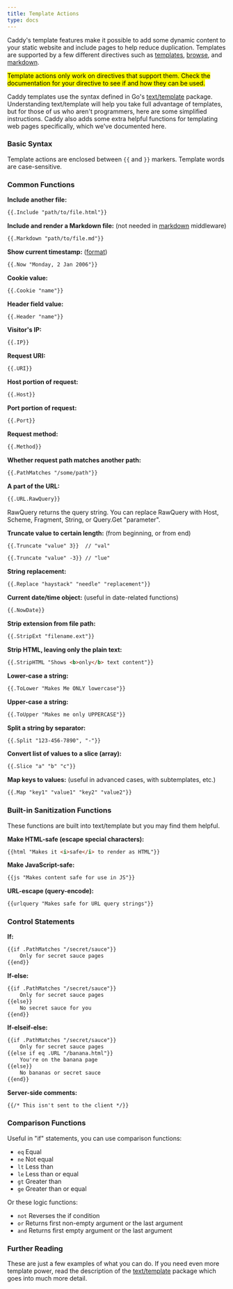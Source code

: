 ```yaml
---
title: Template Actions
type: docs
---
```



Caddy's template features make it possible to add some dynamic content to your static website and include pages to help reduce duplication. Templates are supported by a few different directives such as [templates](/docs/templates), [browse](/docs/browse), and [markdown](/docs/markdown).

<mark class="block">Template actions only work on directives that support them. Check the documentation for your directive to see if and how they can be used.</mark>

Caddy templates use the syntax defined in Go's [text/template](http://golang.org/pkg/text/template/) package. Understanding text/template will help you take full advantage of templates, but for those of us who aren't programmers, here are some simplified instructions. Caddy also adds some extra helpful functions for templating web pages specifically, which we've documented here.

### Basic Syntax

Template actions are enclosed between `{{` and `}}` markers. Template words are case-sensitive.

### Common Functions

**Include another file:**

```html
{{.Include "path/to/file.html"}}
```

**Include and render a Markdown file:** (not needed in [markdown](/docs/markdown) middleware)

```html
{{.Markdown "path/to/file.md"}}
```

**Show current timestamp:** ([format](https://github.com/golang/go/blob/f06795d9b742cf3292a0f254646c23603fc6419b/src/time/format.go#L9-L41))

```html
{{.Now "Monday, 2 Jan 2006"}}
```

**Cookie value:**

```html
{{.Cookie "name"}}
```

**Header field value:**

```html
{{.Header "name"}}
```

**Visitor's IP:**

```html
{{.IP}}
```

**Request URI:**

```html
{{.URI}}
```

**Host portion of request:**

```html
{{.Host}}
```

**Port portion of request:**

```html
{{.Port}}
```

**Request method:**

```html
{{.Method}}
```

**Whether request path matches another path:**

```html
{{.PathMatches "/some/path"}}
```

**A part of the URL:**

```html
{{.URL.RawQuery}}
```

RawQuery returns the query string. You can replace RawQuery with Host, Scheme, Fragment, String, or Query.Get "parameter".

**Truncate value to certain length:** (from beginning, or from end)

```html
{{.Truncate "value" 3}}  // "val"
```
```html
{{.Truncate "value" -3}} // "lue"
```

**String replacement:**

```html
{{.Replace "haystack" "needle" "replacement"}}
```

**Current date/time object:** (useful in date-related functions)

```html
{{.NowDate}}
```

**Strip extension from file path:**

```html
{{.StripExt "filename.ext"}}
```

**Strip HTML, leaving only the plain text:**

```html
{{.StripHTML "Shows <b>only</b> text content"}}
```

**Lower-case a string:**

```html
{{.ToLower "Makes Me ONLY lowercase"}}
```

**Upper-case a string:**

```html
{{.ToUpper "Makes me only UPPERCASE"}}
```

**Split a string by separator:**

```html
{{.Split "123-456-7890", "-"}}
```

**Convert list of values to a slice (array):**

```html
{{.Slice "a" "b" "c"}}
```

**Map keys to values:** (useful in advanced cases, with subtemplates, etc.)

```html
{{.Map "key1" "value1" "key2" "value2"}}
```

### Built-in Sanitization Functions

These functions are built into text/template but you may find them helpful.

**Make HTML-safe (escape special characters):**

```html
{{html "Makes it <i>safe</i> to render as HTML"}}
```

**Make JavaScript-safe:**

```html
{{js "Makes content safe for use in JS"}}
```

**URL-escape (query-encode):**

```html
{{urlquery "Makes safe for URL query strings"}}
```

### Control Statements

**If:**

```html
{{if .PathMatches "/secret/sauce"}}
	Only for secret sauce pages
{{end}}
```

**If-else:**

```html
{{if .PathMatches "/secret/sauce"}}
	Only for secret sauce pages
{{else}}
	No secret sauce for you
{{end}}
```

**If-elseif-else:**

```html
{{if .PathMatches "/secret/sauce"}}
	Only for secret sauce pages
{{else if eq .URL "/banana.html"}}
	You're on the banana page
{{else}}
	No bananas or secret sauce
{{end}}
```

**Server-side comments:**

```html
{{/* This isn't sent to the client */}}
```

### Comparison Functions

Useful in "if" statements, you can use comparison functions:

*   `eq` Equal
*   `ne` Not equal
*   `lt` Less than
*   `le` Less than or equal
*   `gt` Greater than
*   `ge` Greater than or equal

Or these logic functions:

*   `not` Reverses the if condition
*   `or` Returns first non-empty argument or the last argument
*   `and` Returns first empty argument or the last argument

### Further Reading

These are just a few examples of what you can do. If you need even more template power, read the description of the [text/template](http://golang.org/pkg/text/template/) package which goes into much more detail.
